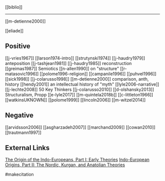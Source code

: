 [[biblio]]

---

[[m-detienne2000]]

[[eliade]]

## Positive
[[j-vries1967]]
[[larson1974-intro]]
[[strutynski1974]]
[[j-haudry1979]] anteposition
[[j-tashjean1981]]
[[j-haudry1985]] reconstruction
[[greimas1987]] Semiotics
[[n-allen1990]] on "structure"
[[r-matasovic1996]]
[[polome1996-religion]]
[[campanile1996]]
[[puhvel1996]]
[[sick1998]]
[[j-colarusso1998]]
[[m-detienne2000]] comparison, anth, history
[[hendy2001]] an intellectual history of "myth"
[[lyle2006-narrative]]
[[j-lechte2008]] 50 Key Thinkers
[[j-colarusso2010]]
[[d-olshansky2013]] Structuralism, Propp
[[e-lyle2017]]
[[m-quintela2018b]]
[[c-littleton1966]]
[[watkinsUKNOWN]]
[[polome1999]]
[[lincoln2006]]
[[m-witzel2014]]


## Negative
[[arvidsson2006]]
[[asgharzadeh2007]]
[[marchand2009]]
[[cowan2010]]
[[trautmann1997]]


## External Links
[The Origin of the Indo-Europeans, Part I: Early Theories](https://aryaakasha.com/2016/10/29/the-origin-of-the-indo-europeans-part-i-early-theories/)
[Indo-European Origins, Part II: The Nordic, Kurgan, and Anatolian Theories](https://aryaakasha.com/2016/10/29/indo-european-origins-part-ii-the-nordic-kurgan-and-anatolian-theories/)

#makecitation